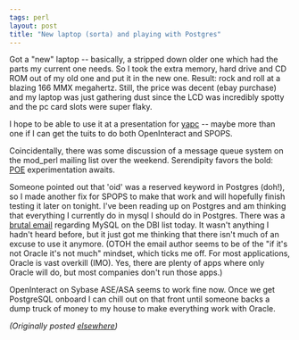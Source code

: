 ```yaml
---
tags: perl
layout: post
title: "New laptop (sorta) and playing with Postgres"
---
```




<p>Got a "new" laptop -- basically, a stripped down older
one which had the parts my current one needs. So I took the
extra memory, hard drive and CD ROM out of my old one and
put it in the new one. Result: rock and roll at a blazing
166 MMX megahertz. Still, the price was decent (ebay
purchase) and my laptop was just gathering dust since the
LCD was incredibly spotty and the pc card slots were super
flaky.

<p>I hope to be able to use it at a presentation for <a
href="http://www.yapc.org/America/">yapc</a> -- maybe more
than one if I can get the tuits to do both OpenInteract and
SPOPS.

<p>Coincidentally, there was some discussion of a message
queue system on the mod_perl mailing list over the weekend.
Serendipity favors the bold: <a
href="http://poe.perl.org/">POE</a> experimentation
awaits.

<p>Someone pointed out that 'oid' was a reserved keyword in
Postgres (doh!), so I made another fix for SPOPS to make
that work and will hopefully finish testing it later on
tonight. I've been reading up on Postgres and am thinking
that everything I currently do in mysql I should do in
Postgres. There was a <a
href="http://archive.develooper.com/dbi-users@perl.org/msg00945.html">brutal
email</a> regarding MySQL on the DBI list today. It wasn't
anything I hadn't heard before, but it just got me thinking
that there isn't much of an excuse to use it anymore. (OTOH
the email author seems to be of the "if it's not Oracle it's
not much" mindset, which ticks me off. For most
applications, Oracle is vast overkill (IMO). Yes, there are
plenty of apps where only Oracle will do, but most companies
don't run those apps.)

<p>OpenInteract on Sybase ASE/ASA seems to work fine now.
Once we get PostgreSQL onboard I can chill out on that front
until someone backs a dump truck of money to my house to
make everything work with Oracle.

<p><em>(Originally posted <a href="http://www.advogato.org/person/cwinters/diary.html?start=45">elsewhere</a>)</em></p>


